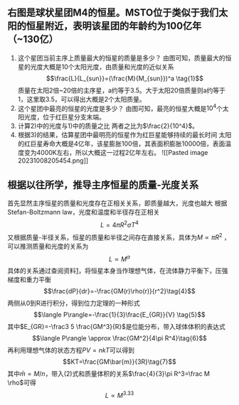 ## 右图是球状星团M4的恒星。MSTO位于类似于我们太阳的恒星附近，表明该星团的年龄约为100亿年（~130亿）
1) 这个星团当前主序上质量最⼤的恒星的质量是多少？
   由图可知，质量最大的恒星的光度大概是$10$个太阳光度，由质量和光度的近似关系
   $$\frac{L}{L_{sun}}=(\frac{M}{M_{sun}})^a \tag{1}$$
   质量在太阳2倍~20倍的主序星，a约等于3.5。大于太阳20倍质量则a约等于1，这里取3.5，可以得出大概是2个太阳质量。
2) 这个星团中最亮的恒星的光度是多少？
   由图可知，最亮的恒星大概是$10^4$个太阳光度，位于红巨星分支末端。
3) 计算2)中的光度与1)中的质量之⽐
   两者之比为$\frac{2}{10^4}$。
4) 根据3)的结果，估算星团中最明亮的恒星作为红巨星能够持续的最⻓时间
   太阳的红巨星寿命大概是4亿年，该星膨胀100倍，其表面积膨胀10000倍，表面温度变为4000K左右，所以大概这一过程2亿年左右。
![[Pasted image 20231008205454.png]]

## 根据以往所学，推导主序恒星的质量-光度关系
首先显然主序恒星的质量和光度存在正相关关系，即质量越大，光度也越大
根据 Stefan-Boltzmann law，光度和温度和半径存在正相关
$$L=4\pi R^2\sigma T^4 \tag{2}$$
又根据质量-半径关系，恒星的质量和半径之间存在直接关系，具体为$M\propto \pi R^2$ ，可以推测质量和光度的关系为
$$L\propto M^\alpha \tag{3}$$
具体的关系通过查阅资料[1](https://zh.wikipedia.org/zh-cn/%E8%B3%AA%E5%85%89%E9%97%9C%E4%BF%82)，将恒星本身当作理想气体，在流体静力平衡下，压强梯度和重力平衡
$$\frac{dP}{dr}=-\frac{GM(r)\rho(r)}{r^2}\tag{4}$$
两侧从0到R进行积分，得到位力定理的一种形式
$$\langle P\rangle=-\frac{1}{3}\frac{E_{GR}}{V} \tag{5}$$
其中$E_{GR}=-\frac3 5 \frac{GM^3}{R}$是位能分布，带入球体体积的表达式
$$\langle P\rangle \approx \frac{GM^2}{4\pi R^4}\tag{6}$$
再利用理想气体的状态方程$PV=nkT$可以得到
$$KT=\frac{GM\bar{m}}{3R}\tag{7}$$
其中$\bar{m}=M/n$，带入$(2)$式和质量体积的关系$\frac{4}{3}\pi R^3=\frac M \rho$可得
$$L\propto M^{3.33}\tag{8}$$
